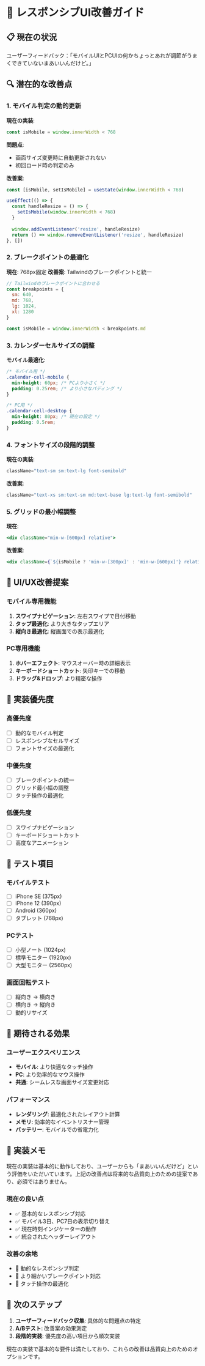 # 📱 レスポンシブUI改善ガイド

## 📋 現在の状況

ユーザーフィードバック：「モバイルUIとPCUIの何かちょっとあれが調節がうまくできていないまあいいんだけど。」

## 🔍 潜在的な改善点

### 1. モバイル判定の動的更新
**現在の実装**:
```javascript
const isMobile = window.innerWidth < 768
```

**問題点**:
- 画面サイズ変更時に自動更新されない
- 初回ロード時の判定のみ

**改善案**:
```javascript
const [isMobile, setIsMobile] = useState(window.innerWidth < 768)

useEffect(() => {
  const handleResize = () => {
    setIsMobile(window.innerWidth < 768)
  }
  
  window.addEventListener('resize', handleResize)
  return () => window.removeEventListener('resize', handleResize)
}, [])
```

### 2. ブレークポイントの最適化
**現在**: 768px固定
**改善案**: Tailwindのブレークポイントと統一

```javascript
// Tailwindのブレークポイントに合わせる
const breakpoints = {
  sm: 640,
  md: 768,
  lg: 1024,
  xl: 1280
}

const isMobile = window.innerWidth < breakpoints.md
```

### 3. カレンダーセルサイズの調整
**モバイル最適化**:
```css
/* モバイル用 */
.calendar-cell-mobile {
  min-height: 60px; /* PCより小さく */
  padding: 0.25rem; /* より小さなパディング */
}

/* PC用 */
.calendar-cell-desktop {
  min-height: 80px; /* 現在の設定 */
  padding: 0.5rem;
}
```

### 4. フォントサイズの段階的調整
**現在の実装**:
```jsx
className="text-sm sm:text-lg font-semibold"
```

**改善案**:
```jsx
className="text-xs sm:text-sm md:text-base lg:text-lg font-semibold"
```

### 5. グリッドの最小幅調整
**現在**:
```jsx
<div className="min-w-[600px] relative">
```

**改善案**:
```jsx
<div className={`${isMobile ? 'min-w-[300px]' : 'min-w-[600px]'} relative`}>
```

## 🎨 UI/UX改善提案

### モバイル専用機能
1. **スワイプナビゲーション**: 左右スワイプで日付移動
2. **タップ最適化**: より大きなタップエリア
3. **縦向き最適化**: 縦画面での表示最適化

### PC専用機能
1. **ホバーエフェクト**: マウスオーバー時の詳細表示
2. **キーボードショートカット**: 矢印キーでの移動
3. **ドラッグ&ドロップ**: より精密な操作

## 🔧 実装優先度

### 高優先度
- [ ] 動的なモバイル判定
- [ ] レスポンシブなセルサイズ
- [ ] フォントサイズの最適化

### 中優先度
- [ ] ブレークポイントの統一
- [ ] グリッド最小幅の調整
- [ ] タッチ操作の最適化

### 低優先度
- [ ] スワイプナビゲーション
- [ ] キーボードショートカット
- [ ] 高度なアニメーション

## 📱 テスト項目

### モバイルテスト
- [ ] iPhone SE (375px)
- [ ] iPhone 12 (390px)
- [ ] Android (360px)
- [ ] タブレット (768px)

### PCテスト
- [ ] 小型ノート (1024px)
- [ ] 標準モニター (1920px)
- [ ] 大型モニター (2560px)

### 画面回転テスト
- [ ] 縦向き → 横向き
- [ ] 横向き → 縦向き
- [ ] 動的リサイズ

## 🎯 期待される効果

### ユーザーエクスペリエンス
- **モバイル**: より快適なタッチ操作
- **PC**: より効率的なマウス操作
- **共通**: シームレスな画面サイズ変更対応

### パフォーマンス
- **レンダリング**: 最適化されたレイアウト計算
- **メモリ**: 効率的なイベントリスナー管理
- **バッテリー**: モバイルでの省電力化

## 📝 実装メモ

現在の実装は基本的に動作しており、ユーザーからも「まあいいんだけど」という評価をいただいています。上記の改善点は将来的な品質向上のための提案であり、必須ではありません。

### 現在の良い点
- ✅ 基本的なレスポンシブ対応
- ✅ モバイル3日、PC7日の表示切り替え
- ✅ 現在時刻インジケーターの動作
- ✅ 統合されたヘッダーレイアウト

### 改善の余地
- 🔄 動的なレスポンシブ判定
- 🔄 より細かいブレークポイント対応
- 🔄 タッチ操作の最適化

## 🚀 次のステップ

1. **ユーザーフィードバック収集**: 具体的な問題点の特定
2. **A/Bテスト**: 改善案の効果測定
3. **段階的実装**: 優先度の高い項目から順次実装

現在の実装で基本的な要件は満たしており、これらの改善は品質向上のためのオプションです。